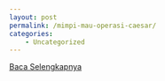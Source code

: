 ```yaml
---
layout: post
permalink: /mimpi-mau-operasi-caesar/
categories:
    - Uncategorized
---
```


[Baca Selengkapnya](/05)